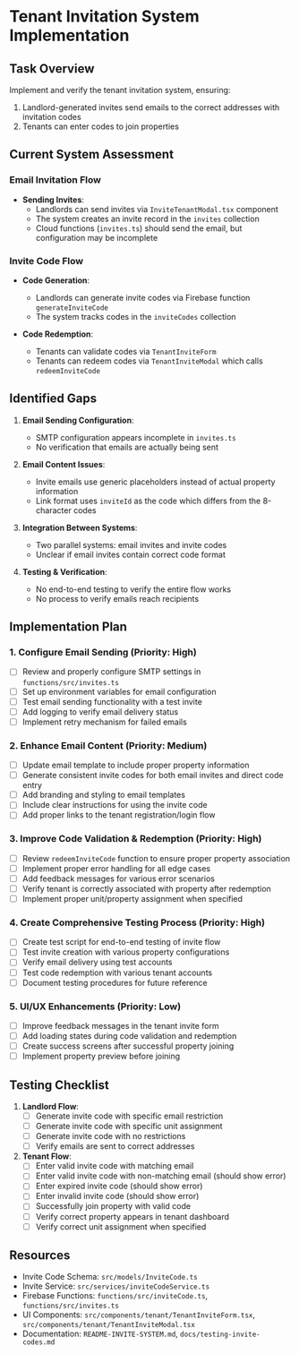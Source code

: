 # Tenant Invitation System Implementation

## Task Overview

Implement and verify the tenant invitation system, ensuring:
1. Landlord-generated invites send emails to the correct addresses with invitation codes
2. Tenants can enter codes to join properties

## Current System Assessment

### Email Invitation Flow
- **Sending Invites**: 
  - Landlords can send invites via `InviteTenantModal.tsx` component
  - The system creates an invite record in the `invites` collection
  - Cloud functions (`invites.ts`) should send the email, but configuration may be incomplete

### Invite Code Flow
- **Code Generation**:
  - Landlords can generate invite codes via Firebase function `generateInviteCode`
  - The system tracks codes in the `inviteCodes` collection
  
- **Code Redemption**:
  - Tenants can validate codes via `TenantInviteForm`
  - Tenants can redeem codes via `TenantInviteModal` which calls `redeemInviteCode`

## Identified Gaps

1. **Email Sending Configuration**:
   - SMTP configuration appears incomplete in `invites.ts`
   - No verification that emails are actually being sent

2. **Email Content Issues**:
   - Invite emails use generic placeholders instead of actual property information
   - Link format uses `inviteId` as the code which differs from the 8-character codes

3. **Integration Between Systems**:
   - Two parallel systems: email invites and invite codes
   - Unclear if email invites contain correct code format

4. **Testing & Verification**:
   - No end-to-end testing to verify the entire flow works
   - No process to verify emails reach recipients

## Implementation Plan

### 1. Configure Email Sending (Priority: High)

- [ ] Review and properly configure SMTP settings in `functions/src/invites.ts`
- [ ] Set up environment variables for email configuration
- [ ] Test email sending functionality with a test invite
- [ ] Add logging to verify email delivery status
- [ ] Implement retry mechanism for failed emails

### 2. Enhance Email Content (Priority: Medium)

- [ ] Update email template to include proper property information
- [ ] Generate consistent invite codes for both email invites and direct code entry
- [ ] Add branding and styling to email templates
- [ ] Include clear instructions for using the invite code
- [ ] Add proper links to the tenant registration/login flow

### 3. Improve Code Validation & Redemption (Priority: High)

- [ ] Review `redeemInviteCode` function to ensure proper property association
- [ ] Implement proper error handling for all edge cases
- [ ] Add feedback messages for various error scenarios
- [ ] Verify tenant is correctly associated with property after redemption
- [ ] Implement proper unit/property assignment when specified

### 4. Create Comprehensive Testing Process (Priority: High)

- [ ] Create test script for end-to-end testing of invite flow
- [ ] Test invite creation with various property configurations
- [ ] Verify email delivery using test accounts
- [ ] Test code redemption with various tenant accounts
- [ ] Document testing procedures for future reference

### 5. UI/UX Enhancements (Priority: Low)

- [ ] Improve feedback messages in the tenant invite form
- [ ] Add loading states during code validation and redemption
- [ ] Create success screens after successful property joining
- [ ] Implement property preview before joining

## Testing Checklist

1. **Landlord Flow**:
   - [ ] Generate invite code with specific email restriction
   - [ ] Generate invite code with specific unit assignment
   - [ ] Generate invite code with no restrictions
   - [ ] Verify emails are sent to correct addresses

2. **Tenant Flow**:
   - [ ] Enter valid invite code with matching email
   - [ ] Enter valid invite code with non-matching email (should show error)
   - [ ] Enter expired invite code (should show error)
   - [ ] Enter invalid invite code (should show error)
   - [ ] Successfully join property with valid code
   - [ ] Verify correct property appears in tenant dashboard
   - [ ] Verify correct unit assignment when specified

## Resources

- Invite Code Schema: `src/models/InviteCode.ts`
- Invite Service: `src/services/inviteCodeService.ts`
- Firebase Functions: `functions/src/inviteCode.ts`, `functions/src/invites.ts`
- UI Components: `src/components/tenant/TenantInviteForm.tsx`, `src/components/tenant/TenantInviteModal.tsx`
- Documentation: `README-INVITE-SYSTEM.md`, `docs/testing-invite-codes.md` 